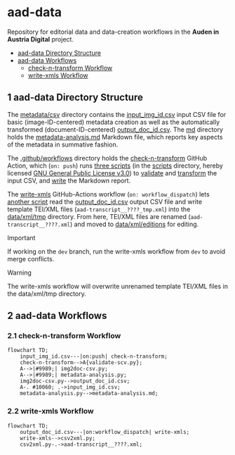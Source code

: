 # aad-data

Repository for editorial data and data-creation workflows in the **Auden in Austria Digital** project.

- [aad-data Directory Structure](#aad-data-directory-structure)
- [aad-data Workflows](#aad-data-workflows)
  - [check-n-transform Workflow](#check-n-transform-workflow)
  - [write-xmls Workflow](#write-xmls-workflow)

## 1 aad-data Directory Structure

The [metadata/csv](https://github.com/auden-in-austria-digital/aad-data/tree/main/metadata/csv) directory contains the [input_img_id.csv](https://github.com/auden-in-austria-digital/aad-data/blob/main/metadata/csv/input_img_id.csv) input CSV file for basic (image-ID-centered) metadata creation as well as the automatically transformed (document-ID-centered) [output_doc_id.csv](https://github.com/auden-in-austria-digital/aad-data/blob/main/metadata/csv/output_doc_id.csv). The [md](https://github.com/auden-in-austria-digital/aad-data/tree/main/metadata/md) directory holds the [metadata-analysis.md](https://github.com/auden-in-austria-digital/aad-data/blob/main/metadata/md/metadata-analysis.md) Markdown file, which reports key aspects of the metadata in summative fashion.

The [.github/workflows](https://github.com/auden-in-austria-digital/aad-data/tree/main/.github/workflows) directory holds the [check-n-transform](https://github.com/auden-in-austria-digital/aad-data/blob/main/.github/workflows/check-n-transform.yml) GitHub Action, which (`on: push`) runs [three scripts](https://github.com/auden-in-austria-digital/aad-data/tree/main/scripts/check-n-transform) (in the [scripts](https://github.com/auden-in-austria-digital/aad-data/tree/main/scripts) directory, hereby licensed [GNU General Public License v3.0](https://www.gnu.org/licenses/gpl-3.0.html#license-text)) to [validate](https://github.com/auden-in-austria-digital/aad-data/blob/main/scripts/check-n-transform/validate-csv.py) and [transform](https://github.com/auden-in-austria-digital/aad-data/blob/main/scripts/check-n-transform/img2doc-csv.py) the input CSV, and [write](https://github.com/auden-in-austria-digital/aad-data/blob/main/scripts/check-n-transform/metadata-analysis.py) the Markdown report.

The [write-xmls](https://github.com/auden-in-austria-digital/aad-data/blob/main/.github/workflows/write-xmls.yml) GitHub-Actions workflow (`on: workflow_dispatch`) lets [another script](https://github.com/auden-in-austria-digital/aad-data/blob/main/scripts/write-xmls/csv2xml.py) read the [output_doc_id.csv](https://github.com/auden-in-austria-digital/aad-data/blob/main/metadata/csv/output_doc_id.csv) output CSV file and write template TEI/XML files (`aad-transcript__????_tmp.xml`) into the [data/xml/tmp](https://github.com/auden-in-austria-digital/aad-data/tree/main/data/xml/tmp) directory. From here, TEI/XML files are renamed (`aad-transcript__????.xml`) and moved to [data/xml/editions](https://github.com/auden-in-austria-digital/aad-data/tree/main/data/xml/editions) for editing.

> [!IMPORTANT]
> If working on the `dev` branch, run the write-xmls workflow from `dev` to avoid merge conflicts.

> [!WARNING]  
> The write-xmls workflow will overwrite unrenamed template TEI/XML files in the data/xml/tmp directory.

## 2 aad-data Workflows
### 2.1 check-n-transform Workflow
```mermaid
flowchart TD;
    input_img_id.csv---|on:push| check-n-transform;
    check-n-transform-->A{validate-scv.py};
    A-->|#9989;| img2doc-csv.py;
    A-->|#9989;| metadata-analysis.py;
    img2doc-csv.py-->output_doc_id.csv;
    A-. #10060; .->input_img_id.csv;
    metadata-analysis.py-->metadata-analysis.md;
```
### 2.2 write-xmls Workflow
```mermaid
flowchart TD;
    output_doc_id.csv---|on:workflow_dispatch| write-xmls;
    write-xmls-->csv2xml.py;
    csv2xml.py-.->aad-transcript__????.xml;
```
